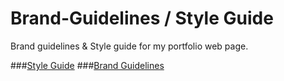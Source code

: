 # Brand-Guidelines / Style Guide
Brand guidelines & Style guide for my portfolio web page. 

###[Style Guide](https://amygrahamie.github.io/brand-guidelines/brand-guidelines.html)
###[Brand Guidelines](https://amygrahamie.github.io/brand-guidelines/styleguide.html)